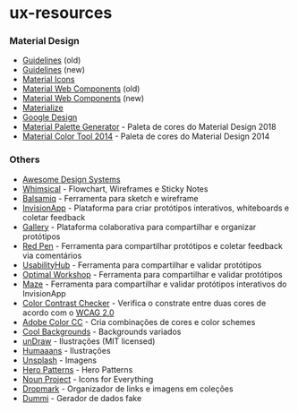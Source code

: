 # ux-resources

### Material Design
- [Guidelines](https://material.io/archive/guidelines/) (old)
- [Guidelines](https://material.io/design) (new)
- [Material Icons](https://material.io/icons/)
- [Material Web Components](https://material-components-web.appspot.com/) (old) 
- [Material Web Components](https://material-components.github.io/material-components-web-catalog) (new)
- [Materialize](http://materializecss.com/)
- [Google Design](https://medium.com/google-design)
- [Material Palette Generator](https://material.io/design/color/the-color-system.html#tools-for-picking-colors) - Paleta de cores do Material Design 2018
- [Material Color Tool 2014](https://material.io/tools/color) - Paleta de cores do Material Design 2014

### Others
- [Awesome Design Systems](https://github.com/alexpate/awesome-design-systems)
- [Whimsical](https://whimsical.co) - Flowchart, Wireframes e Sticky Notes
- [Balsamiq](https://balsamiq.com) - Ferramenta para sketch e wireframe
- [InvisionApp](http://invisionapp.com) - Plataforma para criar protótipos interativos, whiteboards e coletar feedback
- [Gallery](https://gallery.io) - Plataforma colaborativa para compartilhar e organizar protótipos
- [Red Pen](https://redpen.io) - Ferramenta para compartilhar protótipos e coletar feedback via comentários
- [UsabilityHub](https://usabilityhub.com) - Ferramenta para compartilhar e validar protótipos
- [Optimal Workshop](https://www.optimalworkshop.com) - Ferramenta para compartilhar e validar protótipos
- [Maze](https://maze.design) - Ferramenta para compartilhar e validar protótipos interativos do InvisionApp
- [Color Contrast Checker](https://webaim.org/resources/contrastchecker/) - Verifica o constrate entre duas cores de acordo com o [WCAG 2.0](https://www.w3.org/TR/WCAG20/)
- [Adobe Color CC](https://color.adobe.com/pt/create/color-wheel/) - Cria combinações de cores e color schemes
- [Cool Backgrounds](https://coolbackgrounds.io) - Backgrounds variados
- [unDraw](https://undraw.co/illustrations) - Ilustrações (MIT licensed)
- [Humaaans](https://www.humaaans.com/) - Ilustrações
- [Unsplash](https://unsplash.com/) - Imagens
- [Hero Patterns](http://www.heropatterns.com/) - Hero Patterns
- [Noun Project](https://thenounproject.com/) - Icons for Everything
- [Dropmark](http://dropmark.com) - Organizador de links e imagens em coleções
- [Dummi](http://dummi.io/) - Gerador de dados fake
